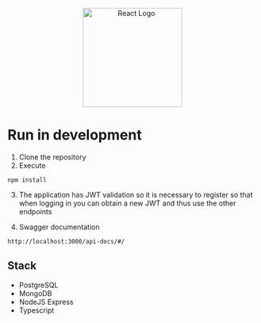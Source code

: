<p align="center">
  <a href="http://nestjs.com/" target="blank"><img src="https://upload.wikimedia.org/wikipedia/commons/thumb/a/a7/React-icon.svg/512px-React-icon.svg.png?20220125121207" width="200" alt="React Logo" /></a>
</p>

# Run in development

1. Clone the repository
2. Execute
```
npm install
```
3. The application has JWT validation so it is necessary to register so that when logging in you can obtain a new JWT and thus use the other endpoints

4. Swagger documentation
```
http://localhost:3000/api-docs/#/
```
## Stack
* PostgreSQL
* MongoDB
* NodeJS Express
* Typescript